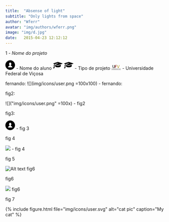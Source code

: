 ```yaml
---
title:  "Absense of light"
subtitle: "Only lights from space"
author: "Wferr"
avatar: "img/authors/wferr.png"
image: "img/d.jpg"
date:   2015-04-23 12:12:12
---
```


1 - *Nome do projeto*

<img src="img/icons/user.png" alt="user1  " width="30"/> - Nome do aluno
<img src="img/icons/chap.png" alt="chap" width="30"/>
<img src="img/icons/chap.png" alt="user2" width="30"/> - Tipo de projeto
<img src="img/icons/UFV.jpg" alt="UFV" width="30"/> - Universidade Federal de Viçosa


fernando: ![](img/icons/user.png =100x100) - fernando:

fig2:

![]("img/icons/user.png" =100x) - fig2

fig3:

<img src="img/icons/user.png" alt="user" width="30"/> - fig 3

fig 4

<img src="img/icons/user.svg"/> - fig 4

fig 5

![Alt text](img/icons/user.svg) fig6

fig6

<img src="img/icons/user.svg"> fig6

fig 7

{% include figure.html file="img/icons/user.svg" alt="cat pic" caption="My cat" %}
